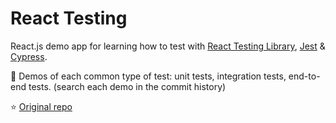 # React Testing

React.js demo app for learning how to test with [React Testing Library](https://testing-library.com/docs/react-testing-library/intro/), [Jest](https://jestjs.io/) & [Cypress](https://www.cypress.io/).

🚀 Demos of each common type of test: unit tests, integration tests, end-to-end tests. (search each demo in the commit history)

⭐️ [Original repo](https://github.com/cypress-io/cypress-realworld-app)

